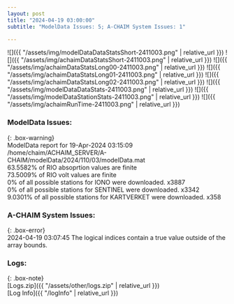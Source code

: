 ```yaml
---
layout: post
title: "2024-04-19 03:00:00"
subtitle: "ModelData Issues: 5; A-CHAIM System Issues: 1"

---
```


![]({{ "/assets/img/modelDataDataStatsShort-2411003.png" | relative_url }})
![]({{ "/assets/img/achaimDataStatsShort-2411003.png" | relative_url }})
![]({{ "/assets/img/achaimDataStatsLong00-2411003.png" | relative_url }})
![]({{ "/assets/img/achaimDataStatsLong01-2411003.png" | relative_url }})
![]({{ "/assets/img/achaimDataStatsLong02-2411003.png" | relative_url }})
![]({{ "/assets/img/modelDataDataStats-2411003.png" | relative_url }})
![]({{ "/assets/img/modelDataStationStats-2411003.png" | relative_url }})
![]({{ "/assets/img/achaimRunTime-2411003.png" | relative_url }})


### ModelData Issues:  
  
{: .box-warning}  
 ModelData report for 19-Apr-2024 03:15:09   
 /home/chaim/ACHAIM_SERVER/A-CHAIM/modelData/2024/110/03/modelData.mat   
 63.5582% of RIO absoprtion values are finite   
 73.5009% of RIO volt values are finite   
 0% of all possible stations for IONO were downloaded. x3887   
 0% of all possible stations for SENTINEL were downloaded. x3342   
 9.0301% of all possible stations for KARTVERKET were downloaded. x358   
  
### A-CHAIM System Issues:  
  
{: .box-error}  
2024-04-19 03:07:45 The logical indices contain a true value outside of the array bounds.  

### Logs:  
  
{: .box-note}  
[Logs.zip]({{ "/assets/other/logs.zip" | relative_url }})  
[Log Info]({{ "/logInfo" | relative_url }})  
